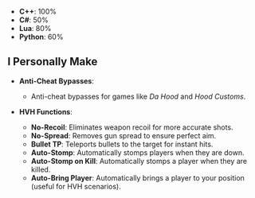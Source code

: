 

- **C++**: 100%
- **C#**: 50%
- **Lua**: 80%
- **Python**: 60%

## I Personally Make

- **Anti-Cheat Bypasses**: 
  - Anti-cheat bypasses for games like *Da Hood* and *Hood Customs*.

- **HVH Functions**: 
  - **No-Recoil**: Eliminates weapon recoil for more accurate shots.
  - **No-Spread**: Removes gun spread to ensure perfect aim.
  - **Bullet TP**: Teleports bullets to the target for instant hits.
  - **Auto-Stomp**: Automatically stomps players when they are down.
  - **Auto-Stomp on Kill**: Automatically stomps a player when they are killed.
  - **Auto-Bring Player**: Automatically brings a player to your position (useful for HVH scenarios).

